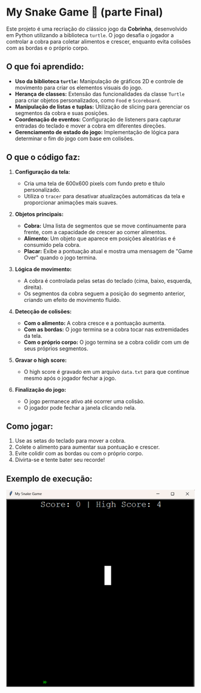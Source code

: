 # My Snake Game 🐍 (parte Final)

Este projeto é uma recriação do clássico jogo da **Cobrinha**, desenvolvido em Python utilizando a biblioteca `turtle`. O jogo desafia o jogador a controlar a cobra para coletar alimentos e crescer, enquanto evita colisões com as bordas e o próprio corpo.

## O que foi aprendido:
- **Uso da biblioteca `turtle`:** Manipulação de gráficos 2D e controle de movimento para criar os elementos visuais do jogo.
- **Herança de classes:** Extensão das funcionalidades da classe `Turtle` para criar objetos personalizados, como `Food` e `Scoreboard`.
- **Manipulação de listas e tuplas:** Utilização de slicing para gerenciar os segmentos da cobra e suas posições.
- **Coordenação de eventos:** Configuração de listeners para capturar entradas do teclado e mover a cobra em diferentes direções.
- **Gerenciamento de estado do jogo:** Implementação de lógica para determinar o fim do jogo com base em colisões.

## O que o código faz:
1. **Configuração da tela:**
   - Cria uma tela de 600x600 pixels com fundo preto e título personalizado.
   - Utiliza o `tracer` para desativar atualizações automáticas da tela e proporcionar animações mais suaves.

2. **Objetos principais:**
   - **Cobra:** Uma lista de segmentos que se move continuamente para frente, com a capacidade de crescer ao comer alimentos.
   - **Alimento:** Um objeto que aparece em posições aleatórias e é consumido pela cobra.
   - **Placar:** Exibe a pontuação atual e mostra uma mensagem de "Game Over" quando o jogo termina.

3. **Lógica de movimento:**
   - A cobra é controlada pelas setas do teclado (cima, baixo, esquerda, direita).
   - Os segmentos da cobra seguem a posição do segmento anterior, criando um efeito de movimento fluido.

4. **Detecção de colisões:**
   - **Com o alimento:** A cobra cresce e a pontuação aumenta.
   - **Com as bordas:** O jogo termina se a cobra tocar nas extremidades da tela.
   - **Com o próprio corpo:** O jogo termina se a cobra colidir com um de seus próprios segmentos.

5. **Gravar o high score:**
   -  O high score é gravado em um arquivo `data.txt` para que continue mesmo após o jogador fechar a jogo.

6. **Finalização do jogo:**
   - O jogo permanece ativo até ocorrer uma colisão.
   - O jogador pode fechar a janela clicando nela.

## Como jogar:
1. Use as setas do teclado para mover a cobra.
2. Colete o alimento para aumentar sua pontuação e crescer.
3. Evite colidir com as bordas ou com o próprio corpo.
4. Divirta-se e tente bater seu recorde!

## Exemplo de execução:
![Snake Game](image/snake-game.png)
